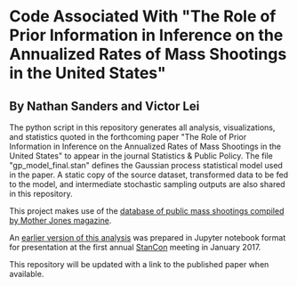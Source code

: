 # Code Associated With "The Role of Prior Information in Inference on the Annualized Rates of Mass Shootings in the United States"

## By Nathan Sanders and Victor Lei

The python script in this repository generates all analysis, visualizations, and statistics quoted in the forthcoming paper "The Role of Prior Information in Inference on the Annualized Rates of Mass Shootings in the United States" to appear in the journal Statistics & Public Policy.  The file "gp_model_final.stan" defines the Gaussian process statistical model used in the paper.  A static copy of the source dataset, transformed data to be fed to the model, and intermediate stochastic sampling outputs are also shared in this repository.

This project makes use of the [database of public mass shootings compiled by Mother Jones magazine](http://www.motherjones.com/politics/2012/12/mass-shootings-mother-jones-full-data).

An [earlier version of this analysis](https://github.com/nesanders/massshootings/) was prepared in Jupyter notebook format for presentation at the first annual [StanCon](http://mc-stan.org/events/stancon.html) meeting in January 2017.

This repository will be updated with a link to the published paper when available.
